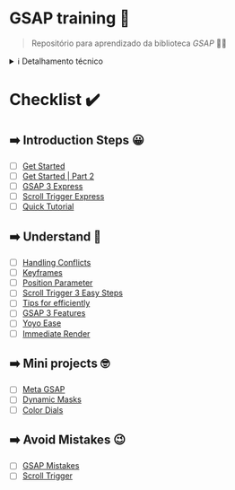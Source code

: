 # GSAP training 🎨

> Repositório para aprendizado da biblioteca *GSAP* 🧑‍🎨

<details>

<summary>ℹ️ Detalhamento técnico</summary>


This template should help get you started developing with Vue 3 in Vite.

## Recommended IDE Setup

[VSCode](https://code.visualstudio.com/) + [Volar](https://marketplace.visualstudio.com/items?itemName=Vue.volar) (and disable Vetur) + [TypeScript Vue Plugin (Volar)](https://marketplace.visualstudio.com/items?itemName=Vue.vscode-typescript-vue-plugin).

## Type Support for `.vue` Imports in TS

TypeScript cannot handle type information for `.vue` imports by default, so we replace the `tsc` CLI with `vue-tsc` for type checking. In editors, we need [TypeScript Vue Plugin (Volar)](https://marketplace.visualstudio.com/items?itemName=Vue.vscode-typescript-vue-plugin) to make the TypeScript language service aware of `.vue` types.

If the standalone TypeScript plugin doesn't feel fast enough to you, Volar has also implemented a [Take Over Mode](https://github.com/johnsoncodehk/volar/discussions/471#discussioncomment-1361669) that is more performant. You can enable it by the following steps:

1. Disable the built-in TypeScript Extension
    1) Run `Extensions: Show Built-in Extensions` from VSCode's command palette
    2) Find `TypeScript and JavaScript Language Features`, right click and select `Disable (Workspace)`
2. Reload the VSCode window by running `Developer: Reload Window` from the command palette.

## Customize configuration

See [Vite Configuration Reference](https://vitejs.dev/config/).

## Project Setup

```sh
npm install
```

### Compile and Hot-Reload for Development

```sh
npm run dev
```

### Type-Check, Compile and Minify for Production

```sh
npm run build
```

### Run Unit Tests with [Vitest](https://vitest.dev/)

```sh
npm run test:unit
```

### Run End-to-End Tests with [Cypress](https://www.cypress.io/)

```sh
npm run build
npm run test:e2e # or `npm run test:e2e:ci` for headless testing
```

### Lint with [ESLint](https://eslint.org/)

```sh
npm run lint
```

</details>


# Checklist ✔️

## ➡️ Introduction Steps 😀

- [ ] [Get Started](https://greensock.com/get-started/)
- [ ] [Get Started | Part 2](https://greensock.com/get-started-2/)
- [ ] [GSAP 3 Express](https://www.creativecodingclub.com/courses/FreeGSAP3Express?ref=44f484)
- [ ] [Scroll Trigger Express](https://www.creativecodingclub.com/courses/scrolltrigger-express?ref=44f484)
- [ ] [Quick Tutorial](https://www.youtube.com/watch?v=m6PDUIF24v4&ab_channel=WebDevSimplified)

## ➡️ Understand 🤔

- [ ] [Handling Conflicts](https://greensock.com/conflict/)
- [ ] [Keyframes](https://greensock.com/understanding-keyframes/)
- [ ] [Position Parameter](https://greensock.com/position-parameter/)
- [ ] [Scroll Trigger 3 Easy Steps](https://greensock.com/st-get-started/)
- [ ] [Tips for efficiently](https://css-tricks.com/tips-for-writing-animation-code-efficiently/)
- [ ] [GSAP 3 Features](https://greensock.com/gsap3-features/)
- [ ] [Yoyo Ease](https://greensock.com/yoyoease/)
- [ ] [Immediate Render](https://greensock.com/immediaterender/)
## ➡️ Mini projects 🤓

- [ ] [Meta GSAP](https://css-tricks.com/going-meta-gsap-the-quest-for-perfect-infinite-scrolling/)
- [ ] [Dynamic Masks](https://tympanus.net/codrops/2021/05/04/dynamic-css-masks-with-custom-properties-and-gsap/)
- [ ] [Color Dials](https://www.motiontricks.com/hsla-color-dials-with-maprange/)

## ➡️ Avoid Mistakes 😉

- [ ] [GSAP Mistakes](https://greensock.com/mistakes/)
- [ ] [Scroll Trigger](https://greensock.com/st-mistakes/)
